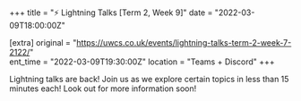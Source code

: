 +++
title = "⚡ Lightning Talks [Term 2, Week 9]"
date = "2022-03-09T18:00:00Z"

[extra]
original = "https://uwcs.co.uk/events/lightning-talks-term-2-week-7-2122/"    
ent_time = "2022-03-09T19:30:00Z"
location = "Teams + Discord"
+++

Lightning talks are back\! Join us as we explore certain topics in less than 15 minutes each\! Look out for more information soon\!

